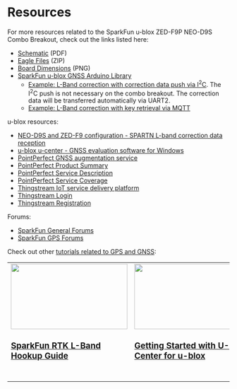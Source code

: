 # Resources

For more resources related to the SparkFun u-blox ZED-F9P NEO-D9S Combo Breakout, check out the links listed here: 

* [Schematic](assets/board_files/SparkFun_GNSS_Combo_Breakout-ZED-F9P_NEO-D9S_Schematic.pdf) (PDF)
* [Eagle Files](assets/board_files/ZED-F9P_NEO-D9S_Combo_x02.zip) (ZIP)
* [Board Dimensions](assets/board_files/SparkFun_GNSS_Combo_Breakout-ZED-F9P_NEO-D9S_Dimensions.png) (PNG)
* [SparkFun u-blox GNSS Arduino Library](https://github.com/sparkfun/SparkFun_u-blox_GNSS_v3)
    * [Example: L-Band correction with correction data push via I<sup>2</sup>C](https://github.com/sparkfun/SparkFun_u-blox_GNSS_v3/tree/main/examples/NEO-D9S_and_NEO-D9C/Example2_LBand_Corrections_with_NEO-D9S). The I<sup>2</sup>C push is not necessary on the combo breakout. The correction data will be transferred automatically via UART2.
    * [Example: L-Band correction with key retrieval via MQTT](https://github.com/sparkfun/SparkFun_u-blox_GNSS_v3/tree/main/examples/NEO-D9S_and_NEO-D9C/Example6_PMP_with_L-Band_Keys_via_MQTT)

u-blox resources: 

* [NEO-D9S and ZED-F9 configuration - SPARTN L-band correction data reception](https://www.u-blox.com/sites/default/files/documents/NEO-D9S_ZED-F9_Config_SPARTN_AppNote_UBX-22008160.pdf)
* [u-blox u-center - GNSS evaluation software for Windows](https://www.u-blox.com/en/product/u-center)
* [PointPerfect GNSS augmentation service](https://www.u-blox.com/en/product/pointperfect)
* [PointPerfect Product Summary](https://www.u-blox.com/sites/default/files/PointPerfect_ProductSummary_UBX-21024758.pdf)
* [PointPerfect Service Description](https://developer.thingstream.io/guides/location-services/pointperfect-service-description)
* [PointPerfect Service Coverage](https://developer.thingstream.io/guides/location-services/pointperfect-service-description#h.jv0o1vz2wkn3)
* [Thingstream IoT service delivery platform](https://www.u-blox.com/en/product/thingstream)
* [Thingstream Login](https://portal.thingstream.io/)
* [Thingstream Registration](https://portal.thingstream.io/register)

Forums: 

* [SparkFun General Forums](https://forum.sparkfun.com/index.php)
* [SparkFun GPS Forums](https://forum.sparkfun.com/viewforum.php?f=116)


Check out other [tutorials related to GPS and GNSS](https://learn.sparkfun.com/tutorials/tags/gps):

<table style="border-style:none">
    <tr>
        <td style="vertical-align: text-top;" width="264px">
            <a href="https://learn.sparkfun.com/tutorials/sparkfun-rtk-facet-l-band-hookup-guide">
            <div style="text-align: center"><img src="https://cdn.sparkfun.com/assets/learn_tutorials/2/5/8/3/SparkFun_RTK_Facet_-_Hookup_Guide_Preview.jpg" style="width:264px; height:148px; object-fit:contain;"></div>
            <h3 style="vertical-align: left">SparkFun RTK L-Band Hookup Guide
            </h3></a>
        </td>
        <td style="vertical-align: text-top;" width="264px">
            <div style="text-align: center"><a href="https://learn.sparkfun.com/tutorials/getting-started-with-u-center-for-u-blox">
            <img src="https://cdn.sparkfun.com/assets/learn_tutorials/8/1/5/u-center.jpg" style="width:264px; height:148px; object-fit:contain;"></div>
            <h3 style="text-align: left">Getting Started with U-Center for u-blox
            </h3></a>
        </td>
        <td style="vertical-align: text-top;" width="264px">
            <div style="text-align: center"><a href="https://learn.sparkfun.com/tutorials/gps-rtk2-hookup-guide">
            <img src="https://cdn.sparkfun.com//assets/learn_tutorials/8/5/6/GPS-RTK2_GPS_RTK_SMA_ZED-F9P__Qwiic.gif" style="width:264px; height:148px; object-fit:contain;"></div>
            <h3 style="text-align: left">GPS-RTK2 Hookup Guide
            </h3></a>
        </td>
        <td style="vertical-align: text-top;" width="264px">
            <a href="https://learn.sparkfun.com/tutorials/sparkfun-gps-breakout-zoe-m8q-and-sam-m8q-hookup-guide">
            <div style="text-align: center"><img src="https://cdn.sparkfun.com/assets/learn_tutorials/8/6/9/GPS_Module_ZOE-M8Q__GPS_SAM-M8Q_Hookup_Guide-04.jpg" style="width:264px; height:148px; object-fit:contain;"></div>
            <h3 style="text-align: left">SparkFun GPS Breakout (ZOE-M8Q and SAM-M8Q) Hookup Guide
            </h3></a>
        </td>
    </tr>
</table>